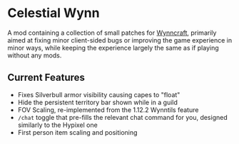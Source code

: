 # Celestial Wynn

A mod containing a collection of small patches for [Wynncraft], primarily aimed at fixing minor client-sided
bugs or improving the game experience in minor ways, while keeping the experience largely the same as if playing
without any mods.

## Current Features

- Fixes Silverbull armor visibility causing capes to "float"
- Hide the persistent territory bar shown while in a guild
- FOV Scaling, re-implemented from the 1.12.2 Wynntils feature
- `/chat` toggle that pre-fills the relevant chat command for you, designed similarly to the Hypixel one
- First person item scaling and positioning

[Wynncraft]: https://wynncraft.com/
